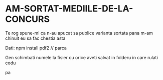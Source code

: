 # AM-SORTAT-MEDIILE-DE-LA-CONCURS
Te rog spune-mi ca n-au apucat sa publice varianta sortata pana m-am chinuit eu sa fac chestia asta 

Dati:
npm install pdf2 // parca


Gen schimbati numele la fisier cu orice aveti salvat in folderu in care rulati codu















































pa
